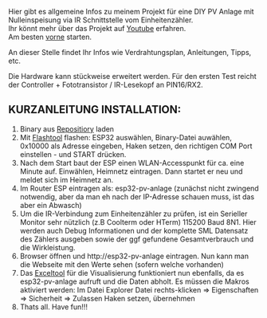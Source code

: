 Hier gibt es allgemeine Infos zu meinem Projekt für eine DIY PV Anlage mit Nulleinspeisung via IR Schnittstelle vom Einheitenzähler.  
Ihr könnt mehr über das Projekt auf [Youtube](https://www.youtube.com/@ichbaupv8402) erfahren.   
Am besten [vorne](https://www.youtube.com/watch?v=iOFwGEbs9Tw) starten.  

An dieser Stelle findet Ihr Infos wie Verdrahtungsplan, Anleitungen, Tipps, etc.  

Die Hardware kann stückweise erweitert werden. Für den ersten Test reicht der Controller + Fototransistor / IR-Lesekopf an PIN16/RX2.

## KURZANLEITUNG INSTALLATION: ##
1. Binary aus [Repositiory](https://github.com/IchBauPV/2.ESP32-PV-Controller-Binaries)  laden  
3. Mit [Flashtool](https://www.espressif.com/en/support/download/other-tools?keys=&field_type_tid%5B%5D=13) flashen: ESP32 auswählen, Binary-Datei auwählen, 0x10000 als Adresse eingeben, Haken setzen, den richtigen COM Port einstellen - und START drücken.
4. Nach dem Start baut der ESP einen WLAN-Accesspunkt für ca. eine Minute auf. Einwählen, Heimnetz eintragen. Dann startet er neu und meldet sich im Heimnetz an.  
5. Im Router ESP eintragen als: esp32-pv-anlage  (zunächst nicht zwingend notwendig, aber da man eh nach der IP-Adresse schauen muss, ist das aber ein Abwasch)  
6. Um die IR-Verbindung zum Einheitenzähler zu prüfen, ist ein Serieller Monitor sehr nützlich (z.B Coolterm oder HTerm) 115200 Baud 8N1. Hier werden auch Debug Informationen und der komplette SML Datensatz des Zählers ausgeben sowie der ggf gefundene Gesamtverbrauch und die Wirkleistung.  
7. Browser öffnen und http://esp32-pv-anlage eintragen. Nun kann man die Webseite mit den Werte sehen (sofern welche vorhanden)
8. Das [Exceltool](https://github.com/IchBauPV/3.Zusatzsoftware) für die Visualisierung funktioniert nun ebenfalls, da es esp32-pv-anlage aufruft und die Daten abholt.  Es müssen die Makros aktiviert werden: Im Datei Explorer Datei rechts-klicken => Eigenschaften => Sicherheit => Zulassen Haken setzen, übernehmen
9. Thats all. Have fun!!!
